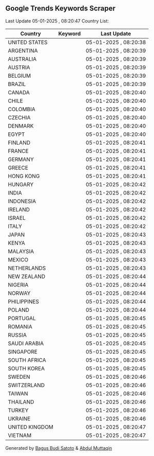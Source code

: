 
## Google Trends Keywords Scraper

Last Update 05-01-2025 , 08:20:47
Country List:

| Country | Keyword | Last Update |
| --- | --- | --- |
| UNITED STATES |  | 05-01-2025 , 08:20:38 |
| ARGENTINA |  | 05-01-2025 , 08:20:39 |
| AUSTRALIA |  | 05-01-2025 , 08:20:39 |
| AUSTRIA |  | 05-01-2025 , 08:20:39 |
| BELGIUM |  | 05-01-2025 , 08:20:39 |
| BRAZIL |  | 05-01-2025 , 08:20:39 |
| CANADA |  | 05-01-2025 , 08:20:40 |
| CHILE |  | 05-01-2025 , 08:20:40 |
| COLOMBIA |  | 05-01-2025 , 08:20:40 |
| CZECHIA |  | 05-01-2025 , 08:20:40 |
| DENMARK |  | 05-01-2025 , 08:20:40 |
| EGYPT |  | 05-01-2025 , 08:20:40 |
| FINLAND |  | 05-01-2025 , 08:20:41 |
| FRANCE |  | 05-01-2025 , 08:20:41 |
| GERMANY |  | 05-01-2025 , 08:20:41 |
| GREECE |  | 05-01-2025 , 08:20:41 |
| HONG KONG |  | 05-01-2025 , 08:20:41 |
| HUNGARY |  | 05-01-2025 , 08:20:42 |
| INDIA |  | 05-01-2025 , 08:20:42 |
| INDONESIA |  | 05-01-2025 , 08:20:42 |
| IRELAND |  | 05-01-2025 , 08:20:42 |
| ISRAEL |  | 05-01-2025 , 08:20:42 |
| ITALY |  | 05-01-2025 , 08:20:42 |
| JAPAN |  | 05-01-2025 , 08:20:43 |
| KENYA |  | 05-01-2025 , 08:20:43 |
| MALAYSIA |  | 05-01-2025 , 08:20:43 |
| MEXICO |  | 05-01-2025 , 08:20:43 |
| NETHERLANDS |  | 05-01-2025 , 08:20:43 |
| NEW ZEALAND |  | 05-01-2025 , 08:20:44 |
| NIGERIA |  | 05-01-2025 , 08:20:44 |
| NORWAY |  | 05-01-2025 , 08:20:44 |
| PHILIPPINES |  | 05-01-2025 , 08:20:44 |
| POLAND |  | 05-01-2025 , 08:20:44 |
| PORTUGAL |  | 05-01-2025 , 08:20:45 |
| ROMANIA |  | 05-01-2025 , 08:20:45 |
| RUSSIA |  | 05-01-2025 , 08:20:45 |
| SAUDI ARABIA |  | 05-01-2025 , 08:20:45 |
| SINGAPORE |  | 05-01-2025 , 08:20:45 |
| SOUTH AFRICA |  | 05-01-2025 , 08:20:45 |
| SOUTH KOREA |  | 05-01-2025 , 08:20:45 |
| SWEDEN |  | 05-01-2025 , 08:20:46 |
| SWITZERLAND |  | 05-01-2025 , 08:20:46 |
| TAIWAN |  | 05-01-2025 , 08:20:46 |
| THAILAND |  | 05-01-2025 , 08:20:46 |
| TURKEY |  | 05-01-2025 , 08:20:46 |
| UKRAINE |  | 05-01-2025 , 08:20:46 |
| UNITED KINGDOM |  | 05-01-2025 , 08:20:47 |
| VIETNAM |  | 05-01-2025 , 08:20:47 |

Generated by [Bagus Budi Satoto](https://github.com/bagussatoto/) & [Abdul Muttaqin](https://github.com/fdciabdul/)
